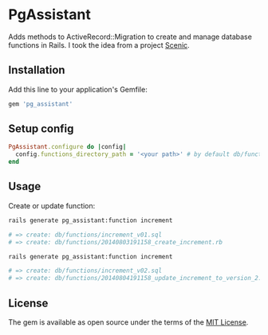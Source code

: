 # PgAssistant

Adds methods to ActiveRecord::Migration to create and manage database functions in Rails.
I took the idea from a project [Scenic](https://github.com/thoughtbot/scenic).

## Installation

Add this line to your application's Gemfile:

```ruby
gem 'pg_assistant'
```

## Setup config

```ruby
PgAssistant.configure do |config|
  config.functions_directory_path = '<your path>' # by default db/functions
end
```

## Usage

Create or update function:

``` bash
rails generate pg_assistant:function increment

# => create: db/functions/increment_v01.sql
# => create: db/functions/20140803191158_create_increment.rb

rails generate pg_assistant:function increment

# => create: db/functions/increment_v02.sql
# => create: db/functions/20140804191158_update_increment_to_version_2.rb
```

## License

The gem is available as open source under the terms of the [MIT License](http://opensource.org/licenses/MIT).
